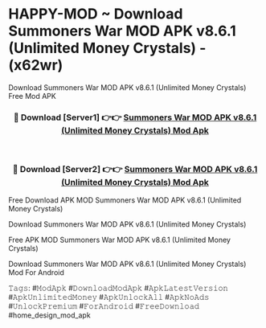 # HAPPY-MOD ~ Download Summoners War MOD APK v8.6.1 (Unlimited Money Crystals) - (x62wr)
Download Summoners War MOD APK v8.6.1 (Unlimited Money Crystals) Free Mod APK

<div align="center">
<h3>🔴 Download [Server1] 👉👉 <a href="https://apk-comot.site?title=Summoners_War_MOD_APK_v8.6.1_(Unlimited_Money_Crystals)">Summoners War MOD APK v8.6.1 (Unlimited Money Crystals) Mod Apk</a></h3><br>

<h3>🔴 Download [Server2] 👉👉 <a href="https://apk-comot.site?title=Summoners_War_MOD_APK_v8.6.1_(Unlimited_Money_Crystals)">Summoners War MOD APK v8.6.1 (Unlimited Money Crystals) Mod Apk</a></h3>
</div>


Free Download APK MOD Summoners War MOD APK v8.6.1 (Unlimited Money Crystals)

Download Summoners War MOD APK v8.6.1 (Unlimited Money Crystals) 

Free APK MOD Summoners War MOD APK v8.6.1 (Unlimited Money Crystals) 

Download Summoners War MOD APK v8.6.1 (Unlimited Money Crystals) Mod For Android

𝚃𝚊𝚐𝚜: #𝙼𝚘𝚍𝙰𝚙𝚔 #𝙳𝚘𝚠𝚗𝚕𝚘𝚊𝚍𝙼𝚘𝚍𝙰𝚙𝚔 #𝙰𝚙𝚔𝙻𝚊𝚝𝚎𝚜𝚝𝚅𝚎𝚛𝚜𝚒𝚘𝚗 #𝙰𝚙𝚔𝚄𝚗𝚕𝚒𝚖𝚒𝚝𝚎𝚍𝙼𝚘𝚗𝚎𝚢 #𝙰𝚙𝚔𝚄𝚗𝚕𝚘𝚌𝚔𝙰𝚕𝚕 #𝙰𝚙𝚔𝙽𝚘𝙰𝚍𝚜 #𝚄𝚗𝚕𝚘𝚌𝚔𝙿𝚛𝚎𝚖𝚒𝚞𝚖 #𝙵𝚘𝚛𝙰𝚗𝚍𝚛𝚘𝚒𝚍 #𝙵𝚛𝚎𝚎𝙳𝚘𝚠𝚗𝚕𝚘𝚊𝚍 #home_design_mod_apk